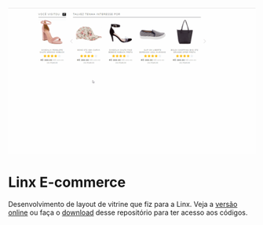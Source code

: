 ![Demo](https://github.com/felipemotabr/Linx-E-commerce/blob/master/screen.gif)

# Linx E-commerce
Desenvolvimento de layout de vitrine que fiz para a Linx. Veja a 
[versão online](https://felipemotabr.github.io/Linx-E-commerce) ou faça o [download](https://github.com/felipemotabr/Linx-E-commerce/archive/master.zip) 
desse repositório para ter acesso aos códigos.

